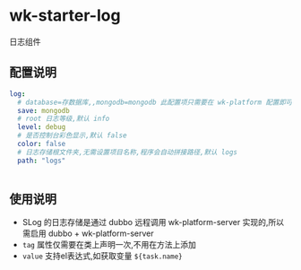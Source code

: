 # wk-starter-log

日志组件

## 配置说明

```yaml
log:
  # database=存数据库,,mongodb=mongodb 此配置项只需要在 wk-platform 配置即可
  save: mongodb
  # root 日志等级,默认 info
  level: debug
  # 是否控制台彩色显示,默认 false
  color: false
  # 日志存储根文件夹,无需设置项目名称,程序会自动拼接路径,默认 logs
  path: "logs"
  

```

## 使用说明

* SLog 的日志存储是通过 dubbo 远程调用 wk-platform-server 实现的,所以需启用 dubbo + wk-platform-server
* `tag` 属性仅需要在类上声明一次,不用在方法上添加
* `value` 支持el表达式,如获取变量 `${task.name}`